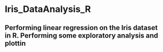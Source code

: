 # Iris_DataAnalysis_R

## Performing linear regression on the Iris dataset in R. Performing some exploratory analysis and plottin
